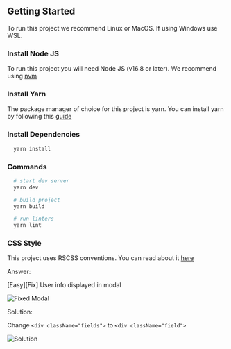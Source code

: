 ## Getting Started

To run this project we recommend Linux or MacOS. If using Windows use WSL.

### Install Node JS

To run this project you will need Node JS (v16.8 or later). We recommend using [nvm](https://github.com/nvm-sh/nvm)

### Install Yarn

The package manager of choice for this project is yarn. You can install yarn by following this [guide](https://yarnpkg.com/getting-started/install)

### Install Dependencies

```bash
  yarn install
```

### Commands

```bash
  # start dev server
  yarn dev

  # build project
  yarn build

  # run linters
  yarn lint
```

### CSS Style

This project uses RSCSS conventions. You can read about it [here](https://ricostacruz.com/rscss/)



Answer:

[Easy][Fix] User info displayed in modal

![Fixed Modal](https://github.com/roblestyle/frontend_test/blob/fix/modal-info-display-solution/Screenshot%202024-04-12%20221531.png)

Solution:

Change  `<div className="fields">` to  `<div className="field">`

![Solution](https://github.com/roblestyle/frontend_test/blob/fix/modal-info-display-solution/Screenshot%202024-04-12%20221550.png)